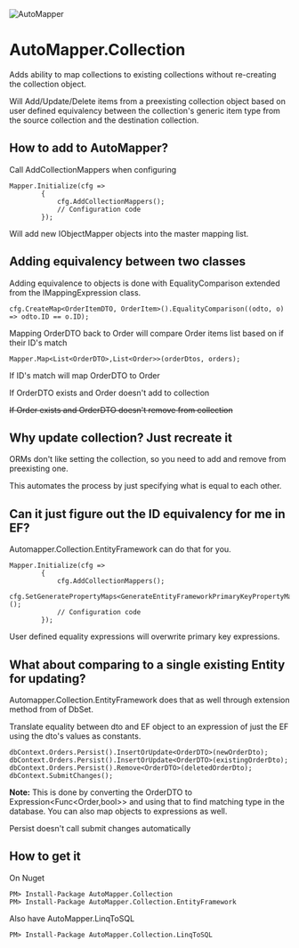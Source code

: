 <img src="https://s3.amazonaws.com/automapper/logo.png" alt="AutoMapper"> 

AutoMapper.Collection
================================
Adds ability to map collections to existing collections without re-creating the collection object.

Will Add/Update/Delete items from a preexisting collection object based on user defined equivalency between the collection's generic item type from the source collection and the destination collection.

How to add to AutoMapper?
--------------------------------
Call AddCollectionMappers when configuring

	Mapper.Initialize(cfg =>
            {
                cfg.AddCollectionMappers();
				// Configuration code
            });
Will add new IObjectMapper objects into the master mapping list.

Adding equivalency between two classes
--------------------------------
Adding equivalence to objects is done with EqualityComparison extended from the IMappingExpression class.

	cfg.CreateMap<OrderItemDTO, OrderItem>().EqualityComparison((odto, o) => odto.ID == o.ID);
Mapping OrderDTO back to Order will compare Order items list based on if their ID's match

	Mapper.Map<List<OrderDTO>,List<Order>>(orderDtos, orders);
If ID's match will map OrderDTO to Order

If OrderDTO exists and Order doesn't add to collection

~~If Order exists and OrderDTO doesn't remove from collection~~

Why update collection?  Just recreate it 
-------------------------------
ORMs don't like setting the collection, so you need to add and remove from preexisting one.

This automates the process by just specifying what is equal to each other.

Can it just figure out the ID equivalency for me in EF?
-------------------------------
Automapper.Collection.EntityFramework can do that for you.
	
	Mapper.Initialize(cfg =>
            {
                cfg.AddCollectionMappers();
                cfg.SetGeneratePropertyMaps<GenerateEntityFrameworkPrimaryKeyPropertyMaps<DB>>();
				// Configuration code
            });
User defined equality expressions will overwrite primary key expressions.

What about comparing to a single existing Entity for updating?
--------------------------------
Automapper.Collection.EntityFramework does that as well through extension method from of DbSet<TEntity>.

Translate equality between dto and EF object to an expression of just the EF using the dto's values as constants.

	dbContext.Orders.Persist().InsertOrUpdate<OrderDTO>(newOrderDto);
	dbContext.Orders.Persist().InsertOrUpdate<OrderDTO>(existingOrderDto);
	dbContext.Orders.Persist().Remove<OrderDTO>(deletedOrderDto);
	dbContext.SubmitChanges();
**Note:** This is done by converting the OrderDTO to Expression<Func<Order,bool>> and using that to find matching type in the database.  You can also map objects to expressions as well.

Persist doesn't call submit changes automatically

How to get it
--------------------------------
On Nuget

	PM> Install-Package AutoMapper.Collection
	PM> Install-Package AutoMapper.Collection.EntityFramework
Also have AutoMapper.LinqToSQL

	PM> Install-Package AutoMapper.Collection.LinqToSQL
